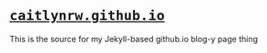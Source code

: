 # [`caitlynrw.github.io`](https://caitlynrw.github.io)

This is the source for my Jekyll-based github.io blog-y page thing

